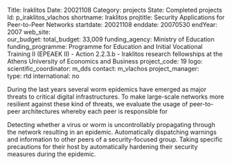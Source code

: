 Title: Iraklitos 
Date:  20021108 
Category: projects 
State: Completed projects
Id: p_iraklitos_vlachos 
shortname: Iraklitos 
projtitle: Security Applications for Peer-to-Peer Networks 
startdate: 20021108 
enddate: 20070530 
endYear: 2007 
web_site:  
our_budget: 
total_budget: 33,009 
funding_agency: Ministry of Education 
funding_programme: Programme for Education and Initial Vocational Training II (EPEAEK II) - Action 2.2.3.b - Iraklitos research fellowships at the Athens University of Economics and Business 
project_code: 19 
logo:   
scientific_coordinator: m_dds 
contact: m_vlachos 
project_manager:  
type: rtd 
international: no

During the last years several worm epidemics have emerged as major threats to critical digital infrastructures.
To make large-scale networks more resilient against these kind of threats, we evaluate the usage of peer-to-peer architectures whereby each peer is responsible for

Detecting whether a virus or worm is uncontrollably propagating through the network resulting in an epidemic.
Automatically dispatching warnings and information to other peers of a security-focused group.
Taking specific precautions for their host by automatically hardening their security measures during the epidemic.  

	
